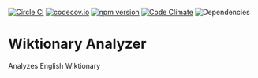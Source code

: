 [![Circle CI](https://circleci.com/gh/darvin/enwiktionary-analyzer.svg?style=shield)](https://circleci.com/gh/darvin/enwiktionary-analyzer)
[![codecov.io](http://codecov.io/github/darvin/enwiktionary-analyzer/coverage.svg?branch=master)](http://codecov.io/github/darvin/enwiktionary-analyzer?branch=master)
[![npm version](https://badge.fury.io/js/enwiktionary-analyzer.svg)](https://badge.fury.io/js/enwiktionary-analyzer)
[![Code Climate](https://codeclimate.com/github/darvin/enwiktionary-analyzer/badges/gpa.svg)](https://codeclimate.com/github/darvin/enwiktionary-analyzer)
![Dependencies](https://david-dm.org/darvin/enwiktionary-analyzer.svg)

# Wiktionary Analyzer

Analyzes English Wiktionary



<!---
begin example
-->

<!---
end example
-->